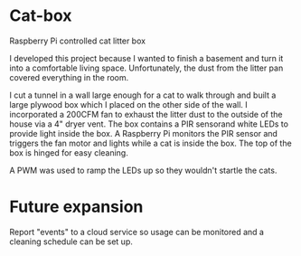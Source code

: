# Cat-box
Raspberry Pi controlled cat litter box

I developed this project because I wanted to finish a basement and turn it into a comfortable living space.
Unfortunately, the dust from the litter pan covered everything in the room. 

I cut a tunnel in a wall large enough for a cat to walk through and built a large plywood box which I placed on the other 
side of the wall.  I incorporated a 200CFM fan to exhaust the litter dust to the outside of the house via a 4" dryer vent.
The box contains a PIR sensorand white LEDs to provide light inside the box.  A Raspberry Pi monitors the PIR sensor
and triggers the fan motor and lights while a cat is inside the box.  The top of the box is hinged for easy cleaning.

A PWM was used to ramp the LEDs up so they wouldn't startle the cats.

# Future expansion
Report "events" to a cloud service so usage can be monitored and a cleaning schedule can be set up.
